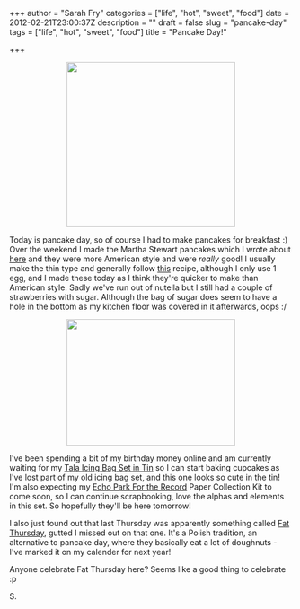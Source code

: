 +++
author = "Sarah Fry"
categories = ["life", "hot", "sweet", "food"]
date = 2012-02-21T23:00:37Z
description = ""
draft = false
slug = "pancake-day"
tags = ["life", "hot", "sweet", "food"]
title = "Pancake Day!"

+++


<p style="text-align: center;"><img class="wp-image-216 aligncenter" title="IMGP2424" src="http://sweetaspi.co.uk/images/2012/02/IMGP2424-300x294.jpg" alt="" width="300" height="294" /></p>
Today is pancake day, so of course I had to make pancakes for breakfast :) Over the weekend I made the Martha Stewart pancakes which I wrote about <a title="Valentine’s Baking and Craft Ideas" href="http://sweetaspi.co.uk/valentines-baking-and-craft-ideas/">here</a> and they were more American style and were <em>really</em> good! I usually make the thin type and generally follow <a href="http://www.bbc.co.uk/food/recipes/basicpancakeswithsuga_66226">this</a> recipe, although I only use 1 egg, and I made these today as I think they're quicker to make than American style. Sadly we've run out of nutella but I still had a couple of strawberries with sugar. Although the bag of sugar does seem to have a hole in the bottom as my kitchen floor was covered in it afterwards, oops :/
<p style="text-align: center;"><img class="size-medium wp-image-215 aligncenter" title="IMGP2432" src="http://sweetaspi.co.uk/images/2012/02/IMGP2432-300x225.jpg" alt="" width="300" height="225" /></p>
I've been spending a bit of my birthday money online and am currently waiting for my <a href="http://www.amazon.co.uk/Tala-Icing-Bag-Nozzles-Booklet/dp/B002U5C4ZC/ref=sr_1_2?s=kitchen&amp;ie=UTF8&amp;qid=1329864909&amp;sr=1-2" target="_blank">Tala Icing Bag Set in Tin</a> so I can start baking cupcakes as I've lost part of my old icing bag set, and this one looks so cute in the tin! I'm also expecting my <a href="http://www.echoparkpaper.com/collections/for-the-record/" target="_blank">Echo Park For the Record</a> Paper Collection Kit to come soon, so I can continue scrapbooking, love the alphas and elements in this set. So hopefully they'll be here tomorrow!

I also just found out that last Thursday was apparently something called <a href="http://thenews.pl/1/9/Artykul/90408,Poles-gorge-themselves-on-Fat-Thursday" target="_blank">Fat Thursday</a>, gutted I missed out on that one. It's a Polish tradition, an alternative to pancake day, where they basically eat a lot of doughnuts - I've marked it on my calender for next year!

Anyone celebrate Fat Thursday here? Seems like a good thing to celebrate :p

S.

